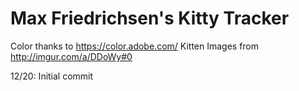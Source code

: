 Max Friedrichsen's Kitty Tracker
===================================

Color thanks to https://color.adobe.com/
Kitten Images from http://imgur.com/a/DDoWy#0


12/20: Initial commit

